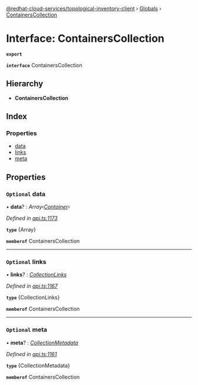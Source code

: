 [@redhat-cloud-services/topological-inventory-client](../README.md) › [Globals](../globals.md) › [ContainersCollection](containerscollection.md)

# Interface: ContainersCollection

**`export`** 

**`interface`** ContainersCollection

## Hierarchy

* **ContainersCollection**

## Index

### Properties

* [data](containerscollection.md#optional-data)
* [links](containerscollection.md#optional-links)
* [meta](containerscollection.md#optional-meta)

## Properties

### `Optional` data

• **data**? : *Array‹[Container](container.md)›*

*Defined in [api.ts:1173](https://github.com/RedHatInsights/javascript-clients/blob/master/packages/topological-inventory/api.ts#L1173)*

**`type`** {Array<Container>}

**`memberof`** ContainersCollection

___

### `Optional` links

• **links**? : *[CollectionLinks](collectionlinks.md)*

*Defined in [api.ts:1167](https://github.com/RedHatInsights/javascript-clients/blob/master/packages/topological-inventory/api.ts#L1167)*

**`type`** {CollectionLinks}

**`memberof`** ContainersCollection

___

### `Optional` meta

• **meta**? : *[CollectionMetadata](collectionmetadata.md)*

*Defined in [api.ts:1161](https://github.com/RedHatInsights/javascript-clients/blob/master/packages/topological-inventory/api.ts#L1161)*

**`type`** {CollectionMetadata}

**`memberof`** ContainersCollection
